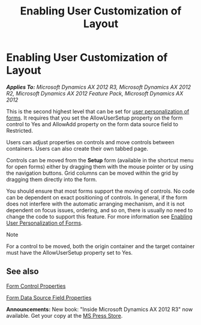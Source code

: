﻿---
title: Enabling User Customization of Layout
TOCTitle: Enabling User Customization of Layout
ms:assetid: abc6c017-9779-4418-8eab-438ee2fbf195
ms:mtpsurl: https://msdn.microsoft.com/en-us/library/Aa853799(v=AX.60)
ms:contentKeyID: 35249667
ms.date: 05/18/2015
mtps_version: v=AX.60
---

# Enabling User Customization of Layout 


_**Applies To:** Microsoft Dynamics AX 2012 R3, Microsoft Dynamics AX 2012 R2, Microsoft Dynamics AX 2012 Feature Pack, Microsoft Dynamics AX 2012_

This is the second highest level that can be set for [user personalization of forms](user-personalization-of-forms.md). It requires that you set the AllowUserSetup property on the form control to Yes and AllowAdd property on the form data source field to Restricted.

Users can adjust properties on controls and move controls between containers. Users can also create their own tabbed page.

Controls can be moved from the **Setup** form (available in the shortcut menu for open forms) either by dragging them with the mouse pointer or by using the navigation buttons. Grid columns can be moved within the grid by dragging them directly into the form.

You should ensure that most forms support the moving of controls. No code can be dependent on exact positioning of controls. In general, if the form does not interfere with the automatic arranging mechanism, and it is not dependent on focus issues, ordering, and so on, there is usually no need to change the code to support this feature. For more information see [Enabling User Personalization of Forms](enabling-user-personalization-of-forms.md).


> [!NOTE]
> <P>For a control to be moved, both the origin container and the target container must have the AllowUserSetup property set to Yes.</P>



## See also

[Form Control Properties](form-control-properties.md)

[Form Data Source Field Properties](form-data-source-field-properties.md)

  
**Announcements:** New book: "Inside Microsoft Dynamics AX 2012 R3" now available. Get your copy at the [MS Press Store](https://www.microsoftpressstore.com/store/inside-microsoft-dynamics-ax-2012-r3-9780735685109).

